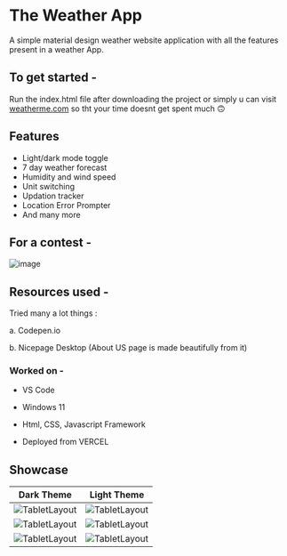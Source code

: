 # The Weather App

A simple material design weather website application with all the features present in a weather App.

## To get started - 

Run the index.html file after downloading the project or simply u can visit <a target="_blank" href="https://weatherme-chi.vercel.app/">weatherme.com</a> so tht your time doesnt get spent much 🙃

## Features

- Light/dark mode toggle
- 7 day weather forecast
- Humidity and wind speed
- Unit switching
- Updation tracker
- Location Error Prompter
- And many more

## For a contest -

![image](./doc_assets/hackurway.png)

## Resources used - 

Tried many a lot things :

a. Codepen.io

b. Nicepage Desktop (About US page is made beautifully from it)

### Worked on -

- VS Code

- Windows 11

- Html, CSS, Javascript Framework

- Deployed from VERCEL

## Showcase

|                Dark Theme              |                Light Theme              |
|:-:|:-:|
| ![TabletLayout](./doc_assets/ss1.png)  |  ![TabletLayout](./doc_assets/ss2.png)  |
| ![TabletLayout](./doc_assets/ss5.png)  |  ![TabletLayout](./doc_assets/ss6.png)  |
| ![TabletLayout](./doc_assets/ss3.png)  |  ![TabletLayout](./doc_assets/ss4.png)  |

